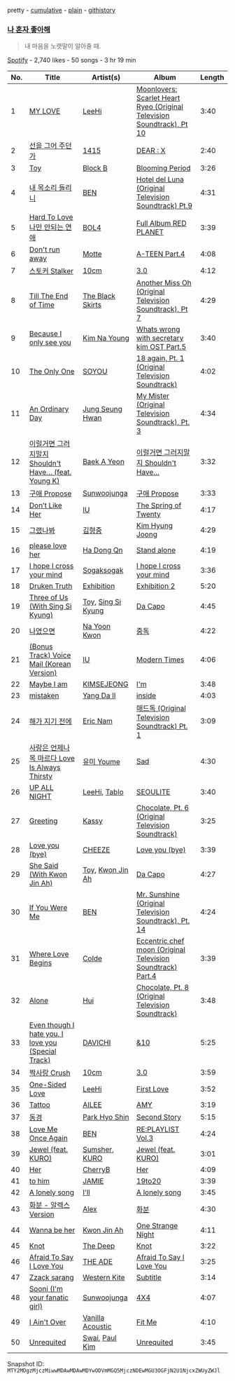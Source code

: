 pretty - [cumulative](/playlists/cumulative/37i9dQZF1DX4zvnN9RL36v.md) - [plain](/playlists/plain/37i9dQZF1DX4zvnN9RL36v) - [githistory](https://github.githistory.xyz/mackorone/spotify-playlist-archive/blob/main/playlists/plain/37i9dQZF1DX4zvnN9RL36v)

### [나 혼자 좋아해](https://open.spotify.com/playlist/37i9dQZF1DX4zvnN9RL36v)

> 내 마음을 노랫말이 알아줄 때.

[Spotify](https://open.spotify.com/user/spotify) - 2,740 likes - 50 songs - 3 hr 19 min

| No. | Title | Artist(s) | Album | Length |
|---|---|---|---|---|
| 1 | [MY LOVE](https://open.spotify.com/track/4PvVKyqJ6pLVi5HKpAjTPc) | [LeeHi](https://open.spotify.com/artist/7cVZApDoQZpS447nHTsNqu) | [Moonlovers: Scarlet Heart Ryeo \(Original Television Soundtrack\), Pt 10](https://open.spotify.com/album/1xzKCVdDE3tIXkEGDjLQ7E) | 3:40 |
| 2 | [선을 그어 주던가](https://open.spotify.com/track/3DO8WRX72c1Z5hduVL1Nd5) | [1415](https://open.spotify.com/artist/71JjZRW0sCWpF1EuaS9TQA) | [DEAR : X](https://open.spotify.com/album/3Ucc9SxHC26eAcEUkeV7ks) | 2:40 |
| 3 | [Toy](https://open.spotify.com/track/68ABnHNR4y2COQa4eaM6PS) | [Block B](https://open.spotify.com/artist/4RnezwRV7VBJUCI1S0AE5u) | [Blooming Period](https://open.spotify.com/album/0j200gVJhL56SoTrYXytx3) | 3:26 |
| 4 | [내 목소리 들리니](https://open.spotify.com/track/6chlsBLGbBbBd4u21iqbIR) | [BEN](https://open.spotify.com/artist/0bDdOBGVCFVt0f8N9ldW1k) | [Hotel del Luna \(Original Television Soundtrack\) Pt.9](https://open.spotify.com/album/3Hk0MVAZnoM4z71yOwQ8gh) | 4:31 |
| 5 | [Hard To Love 나만 안되는 연애](https://open.spotify.com/track/4J5FI3nckt6wiZhTl9RM8N) | [BOL4](https://open.spotify.com/artist/4k5fFEYgkWYrYvtOK3zVBl) | [Full Album RED PLANET](https://open.spotify.com/album/5bA5ItGeDXS2XIt9axBSwL) | 3:39 |
| 6 | [Don't run away](https://open.spotify.com/track/18krdoAbqH1jHwymcaIyom) | [Motte](https://open.spotify.com/artist/4bh77HBBwCekmEPcbXAljy) | [A\-TEEN Part.4](https://open.spotify.com/album/7zsRwUrdobhUaTeA3ZdNe3) | 4:08 |
| 7 | [스토커 Stalker](https://open.spotify.com/track/2xms6U7ngGDBYJ4RnRTPyz) | [10cm](https://open.spotify.com/artist/6zn0ihyAApAYV51zpXxdEp) | [3.0](https://open.spotify.com/album/42dd15HniCOYITYPuW5z2P) | 4:12 |
| 8 | [Till The End of Time](https://open.spotify.com/track/03YtYSkpHqqY3EBmHJkTjP) | [The Black Skirts](https://open.spotify.com/artist/6WeDO4GynFmK4OxwkBzMW8) | [Another Miss Oh \(Original Television Soundtrack\), Pt 7](https://open.spotify.com/album/7MoXcGUrx7gzm95iSLAIHV) | 4:29 |
| 9 | [Because I only see you](https://open.spotify.com/track/2Akf1x68EZPx7H8zGlBWtR) | [Kim Na Young](https://open.spotify.com/artist/4dvmLXorXADxVq8EcySEWk) | [Whats wrong with secretary kim OST Part.5](https://open.spotify.com/album/0DScQIKugPfaNgB2iGp7Mu) | 3:40 |
| 10 | [The Only One](https://open.spotify.com/track/6rCuyj1AxaO78VcbDpCfjZ) | [SOYOU](https://open.spotify.com/artist/3b4kLCI0ZJW47TFsNRqgCb) | [18 again, Pt\. 1 \(Original Television Soundtrack\)](https://open.spotify.com/album/3iBLhqtk0UhCtLAIZXPFth) | 4:02 |
| 11 | [An Ordinary Day](https://open.spotify.com/track/2RzUXBM4M82BfsGriLx8mk) | [Jung Seung Hwan](https://open.spotify.com/artist/7l8rOFwZFQ3G0sgZ7gjGng) | [My Mister \(Original Television Soundtrack\), Pt\. 3](https://open.spotify.com/album/1UMbArkE5oPJArjsfiDxqw) | 4:34 |
| 12 | [이럴거면 그러지말지 Shouldn't Have… \(feat\. Young K\)](https://open.spotify.com/track/4F9EZD74cDuCwqn3neLqJE) | [Baek A Yeon](https://open.spotify.com/artist/5UKoKVlU7EDN4UgDuVRAbX) | [이럴거면 그러지말지 Shouldn't Have…](https://open.spotify.com/album/4YZRASuAhduD5cAJAsxFvL) | 3:32 |
| 13 | [구애 Propose](https://open.spotify.com/track/5gaFDKroNN3BRcqJbYf5Gb) | [Sunwoojunga](https://open.spotify.com/artist/04L3elxyr0XFua2Ek3domW) | [구애 Propose](https://open.spotify.com/album/2MRBFyAUweiBw5svhtlUVK) | 3:33 |
| 14 | [Don’t Like Her](https://open.spotify.com/track/5DZMjcAMca1rT2dD9dYdCg) | [IU](https://open.spotify.com/artist/3HqSLMAZ3g3d5poNaI7GOU) | [The Spring of Twenty](https://open.spotify.com/album/2DSxe9W0Mv0IU2YMAbljYb) | 4:17 |
| 15 | [그랬나봐](https://open.spotify.com/track/73sCf6xzgU9gJrkxz45HLz) | [김형중](https://open.spotify.com/artist/1PeAdO7bawJcZXcsLVXSSp) | [Kim Hyung Joong](https://open.spotify.com/album/2PqgCecKYA280VFveIfHCN) | 4:29 |
| 16 | [please love her](https://open.spotify.com/track/4YQGPR4KGFMnSS8lUQPdbs) | [Ha Dong Qn](https://open.spotify.com/artist/7gjNpUcKOWzo2jnN7VsxoQ) | [Stand alone](https://open.spotify.com/album/67ibv6vTadhuxdFgZ4eV4i) | 4:19 |
| 17 | [I hope I cross your mind](https://open.spotify.com/track/0v25Iep0Ww4p4kgNi29VJh) | [Sogaksogak](https://open.spotify.com/artist/4ErSSLqJ6lBxlgzBrkjubZ) | [I hope I cross your mind](https://open.spotify.com/album/6fy1jB2jAM3JSJAwOCFubg) | 3:36 |
| 18 | [Druken Truth](https://open.spotify.com/track/39FFkPyRLQtYBJkgV6ETAw) | [Exhibition](https://open.spotify.com/artist/491V7IpquUlnGZDCbKXVPE) | [Exhibition 2](https://open.spotify.com/album/0U916uzyklE8bn8hMlrX3t) | 5:20 |
| 19 | [Three of Us \(With Sing Si Kyung\)](https://open.spotify.com/track/0elG6aqynKF3C1zYdzanpO) | [Toy](https://open.spotify.com/artist/492hlOWzJOoeAtBQZeFoZR), [Sing Si Kyung](https://open.spotify.com/artist/54fqqQjr6QGdx1UX9cvfft) | [Da Capo](https://open.spotify.com/album/2aFUFpaIjQQV7dWYsWsvEx) | 4:45 |
| 20 | [나였으면](https://open.spotify.com/track/7sp5iTQjB7GHXX4TKrhOaO) | [Na Yoon Kwon](https://open.spotify.com/artist/49fyJl5wIzI5GtRuCKxKRw) | [중독](https://open.spotify.com/album/4MDKAWZP2Z4czla9K68CDK) | 4:22 |
| 21 | [\(Bonus Track\) Voice Mail \(Korean Version\)](https://open.spotify.com/track/0MMUVb6JJzOtMyTx9qrAjy) | [IU](https://open.spotify.com/artist/3HqSLMAZ3g3d5poNaI7GOU) | [Modern Times](https://open.spotify.com/album/2QcuXvQBWv1ZKyQtEhLbFe) | 4:06 |
| 22 | [Maybe I am](https://open.spotify.com/track/6r6CGnSzirRWxfmzOQHQfw) | [KIMSEJEONG](https://open.spotify.com/artist/1lFLniFTaPjYCtQZvDXpqu) | [I'm](https://open.spotify.com/album/085XU5PQYl7eUA97BkkE8Z) | 3:48 |
| 23 | [mistaken](https://open.spotify.com/track/7c8cPVLWvtZwxDxA3KkWFP) | [Yang Da Il](https://open.spotify.com/artist/5DnjOSzLCfn4hDbLECq8pt) | [inside](https://open.spotify.com/album/1gphhxPPKfz8n69hKEK5D8) | 4:03 |
| 24 | [해가 지기 전에](https://open.spotify.com/track/7uEBXvioZbOXQx2lMN20F4) | [Eric Nam](https://open.spotify.com/artist/2FLqlgckDKdmpBrvLAT5BM) | [매드독 \(Original Television Soundtrack\) Pt\. 1](https://open.spotify.com/album/4yaskZdmtLHYLUirCrCimM) | 3:09 |
| 25 | [사랑은 언제나 목 마르다 Love Is Always Thirsty](https://open.spotify.com/track/3DfZJ4RowfA7OjSIQYSDoI) | [유미 Youme](https://open.spotify.com/artist/4y8PoupChBX11WsE6lUy3C) | [Sad](https://open.spotify.com/album/0zUSlyzOMtllEdGzQXQHex) | 4:30 |
| 26 | [UP ALL NIGHT](https://open.spotify.com/track/3cLdPR1C6skgxJBIBv1CKt) | [LeeHi](https://open.spotify.com/artist/7cVZApDoQZpS447nHTsNqu), [Tablo](https://open.spotify.com/artist/3NdOtTPPaXrCyC7Lpmzyhv) | [SEOULITE](https://open.spotify.com/album/3cGyWEJaQlj7kCdKBCOGeb) | 3:40 |
| 27 | [Greeting](https://open.spotify.com/track/741iHAqg8dbs8vaNnnMDve) | [Kassy](https://open.spotify.com/artist/6pU8o91xAS0aWNjj06nQSU) | [Chocolate, Pt\. 6 \(Original Television Soundtrack\)](https://open.spotify.com/album/0w6aqyXQlvBxOIhqmRKk4C) | 3:25 |
| 28 | [Love you \(bye\)](https://open.spotify.com/track/4xYXT7ZTyVvhdhNJotWGik) | [CHEEZE](https://open.spotify.com/artist/6NdzNrBP8Jbhzp6h7yojht) | [Love you \(bye\)](https://open.spotify.com/album/2wI45sUbr1MIpzKWrbUBtJ) | 3:39 |
| 29 | [She Said \(With Kwon Jin Ah\)](https://open.spotify.com/track/7B6NK8YKCwPNqKnVTgMmtE) | [Toy](https://open.spotify.com/artist/492hlOWzJOoeAtBQZeFoZR), [Kwon Jin Ah](https://open.spotify.com/artist/0kRAVpQhUUArA8UnYwEdeZ) | [Da Capo](https://open.spotify.com/album/2aFUFpaIjQQV7dWYsWsvEx) | 4:27 |
| 30 | [If You Were Me](https://open.spotify.com/track/5PWU0W9hG0CGGiHsO56uJU) | [BEN](https://open.spotify.com/artist/0bDdOBGVCFVt0f8N9ldW1k) | [Mr\. Sunshine \(Original Television Soundtrack\), Pt\. 14](https://open.spotify.com/album/7KxB82sxRVaYRfnDLJN5RT) | 4:24 |
| 31 | [Where Love Begins](https://open.spotify.com/track/5lqYdK4KCkhJnng32ef1Qe) | [Colde](https://open.spotify.com/artist/3VQDqjQ4wJyw8PzpGdlZpB) | [Eccentric chef moon \(Original Television Soundtrack\) Part.4](https://open.spotify.com/album/4EkBnlmbEgidsqTkDDvT2U) | 3:39 |
| 32 | [Alone](https://open.spotify.com/track/0EBbXbktxouXdMH2JY4U4T) | [Hui](https://open.spotify.com/artist/4R0tSGcVRQ8ZXPzttU8mHy) | [Chocolate, Pt\. 8 \(Original Television Soundtrack\)](https://open.spotify.com/album/5NkL3gOmdX8HxFUrDNFJFE) | 3:48 |
| 33 | [Even though I hate you, I love you \(Special Track\)](https://open.spotify.com/track/2yoTyFjOAOYCRDBzWfSFq4) | [DAVICHI](https://open.spotify.com/artist/4z6yrDz5GfKXkeQZjOaZdq) | [&10](https://open.spotify.com/album/1LO8EUUBv1ZdacxIx1KoWF) | 5:25 |
| 34 | [짝사랑 Crush](https://open.spotify.com/track/6qBVH4v2yOfchMI5e89CU8) | [10cm](https://open.spotify.com/artist/6zn0ihyAApAYV51zpXxdEp) | [3.0](https://open.spotify.com/album/42dd15HniCOYITYPuW5z2P) | 3:59 |
| 35 | [One\-Sided Love](https://open.spotify.com/track/3D37MXSt6srzIR4nhopEoE) | [LeeHi](https://open.spotify.com/artist/7cVZApDoQZpS447nHTsNqu) | [First Love](https://open.spotify.com/album/74thqvuyVQfosFffvKx2uo) | 3:52 |
| 36 | [Tattoo](https://open.spotify.com/track/6ly2IeEPXEtzsUMgwOk3P6) | [AILEE](https://open.spotify.com/artist/3uGFTJ7JMllvhgGpumieHF) | [AMY](https://open.spotify.com/album/0qocbypKL5iOqhvbt3n3uo) | 3:19 |
| 37 | [동경](https://open.spotify.com/track/2X1SAXX6efa5ecGEHopowz) | [Park Hyo Shin](https://open.spotify.com/artist/57htMBtzpppc1yoXgjbslj) | [Second Story](https://open.spotify.com/album/5RvIhURahaQ9ZxhHf7KAV5) | 5:15 |
| 38 | [Love Me Once Again](https://open.spotify.com/track/44n3xQ51XIOAGCMve5zh92) | [BEN](https://open.spotify.com/artist/0bDdOBGVCFVt0f8N9ldW1k) | [RE:PLAYLIST Vol.3](https://open.spotify.com/album/7gn6H37VoihSD18j1MCXpa) | 4:24 |
| 39 | [Jewel \(feat\. KURO\)](https://open.spotify.com/track/1G7Pw6QshyLwo6z2Vp0SFe) | [Sumsher](https://open.spotify.com/artist/5hb1plh7RDdl57ztwwzAzm), [KURO](https://open.spotify.com/artist/5fgP8B58gK5ImP0wcoyj10) | [Jewel \(feat\. KURO\)](https://open.spotify.com/album/5gBUShlm3G2r6rJLLf3G1b) | 3:01 |
| 40 | [Her](https://open.spotify.com/track/4QmWRo0gGe2IzmAqgyPUH0) | [CherryB](https://open.spotify.com/artist/0Bd1VLl8A4yk5vo2XfVnCd) | [Her](https://open.spotify.com/album/7ChNlZPMqGp9NBKKkWdj7t) | 4:09 |
| 41 | [to him](https://open.spotify.com/track/1w5xpDtyMckJYrrn9Z1bEX) | [JAMIE](https://open.spotify.com/artist/2YXlVLKq3X3soXd2aXUtIT) | [19to20](https://open.spotify.com/album/7zq8yS4JkTPQNRrS8lptY1) | 3:39 |
| 42 | [A lonely song](https://open.spotify.com/track/2naBl4NQlX9a4t6ONd47nF) | [I'll](https://open.spotify.com/artist/5CMK32w7gbxJsFe67eZJqs) | [A lonely song](https://open.spotify.com/album/6AJlKivqnbSRgP49nNR0ba) | 3:45 |
| 43 | [화분 \- 알렉스 Version](https://open.spotify.com/track/253k2EVSIBol9zDYdugv4w) | [Alex](https://open.spotify.com/artist/3E0hcDz3BQfblBm7PU4Ghr) | [화분](https://open.spotify.com/album/3S2nA0Y4QaO3HWgmm3C9qS) | 4:30 |
| 44 | [Wanna be her](https://open.spotify.com/track/0SrnU0smAgD9CdD6591gKN) | [Kwon Jin Ah](https://open.spotify.com/artist/0kRAVpQhUUArA8UnYwEdeZ) | [One Strange Night](https://open.spotify.com/album/2NIHcafPBpwE9exKTsSWrr) | 4:11 |
| 45 | [Knot](https://open.spotify.com/track/0abcdEtyIbdQGNMP9cNmPh) | [The Deep](https://open.spotify.com/artist/0hYtrPQ05Qu1N5r0QcpoDp) | [Knot](https://open.spotify.com/album/2kgNRya8F4X05PgYdL34o6) | 3:22 |
| 46 | [Afraid To Say I Love You](https://open.spotify.com/track/5q3q7ZIRq7EoCK3kpsfRpz) | [THE ADE](https://open.spotify.com/artist/60ftnqC2sZGUXDqElMPvTy) | [Afraid To Say I Love You](https://open.spotify.com/album/3W0HGM1NBblqIrhMMLoiDx) | 3:25 |
| 47 | [Zzack sarang](https://open.spotify.com/track/3mvnSG5sJLUTHiyXap5xgo) | [Western Kite](https://open.spotify.com/artist/3Ut5D9lZhPzIdAnInEltxw) | [Subtitle](https://open.spotify.com/album/3b7lh3a4DfFxPCCKm7baGT) | 3:14 |
| 48 | [Sooni \(I'm your fanatic girl\)](https://open.spotify.com/track/0l9jBZWCFyKdYVVYrzzTMR) | [Sunwoojunga](https://open.spotify.com/artist/04L3elxyr0XFua2Ek3domW) | [4X4](https://open.spotify.com/album/4vL5pTsmH3jfwfJyrqHhfx) | 4:07 |
| 49 | [I Ain't Over](https://open.spotify.com/track/5Z92WE7OM4DB7yphLcbFhb) | [Vanilla Acoustic](https://open.spotify.com/artist/57xPD2CfuwxN6Ld7rf2iLG) | [Fit Me](https://open.spotify.com/album/4pFmu6Kza4fbk5spjtpxBB) | 4:10 |
| 50 | [Unrequited](https://open.spotify.com/track/57EwG684FFleTMHfxl0f2B) | [Swai](https://open.spotify.com/artist/0CfbuMzbd5fIGT2mew4JWH), [Paul Kim](https://open.spotify.com/artist/4qRXrzUmdy3p33lgvJEzdv) | [Unrequited](https://open.spotify.com/album/1fARMCu9O702sbE7KFMqPq) | 3:45 |

Snapshot ID: `MTY2MDgzMjczMiwwMDAwMDAwMDYwODVmMGQ5MjczNDEwMGU3OGFjN2U1NjcxZWUyZWJl`
